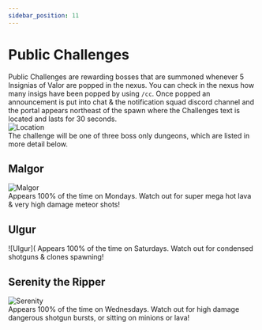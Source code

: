 ```yaml
---
sidebar_position: 11
---
```


# Public Challenges
Public Challenges are rewarding bosses that are summoned whenever 5 Insignias of Valor are popped in the nexus. You can check in the nexus how many insigs have been popped by using `/cc`. Once popped an announcement is put into chat & the notification squad discord channel and the portal appears  northeast of the spawn where the Challenges text is located and lasts for 30 seconds.  
![Location](https://i.imgur.com/ubaHlAM.png)  
The challenge will be one of three boss only dungeons, which are listed in more detail below.  


## Malgor
![Malgor](https://i.imgur.com/K4Z9JbB.png)  
Appears 100% of the time on Mondays. Watch out for super mega hot lava & very high damage meteor shots!

## Ulgur
![Ulgur](
Appears 100% of the time on Saturdays. Watch out for condensed shotguns & clones spawning!

## Serenity the Ripper
![Serenity](https://i.imgur.com/xldRPdT.png)  
Appears 100% of the time on Wednesdays. Watch out for high damage dangerous shotgun bursts, or sitting on minions or lava!